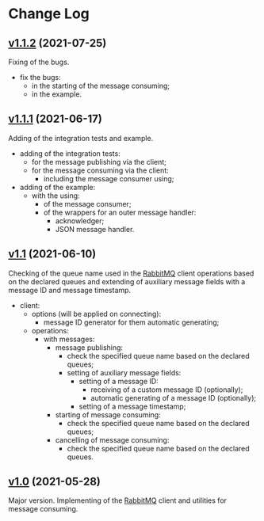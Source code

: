# Change Log

## [v1.1.2](https://github.com/thewizardplusplus/go-rabbitmq-utils/tree/v1.1.2) (2021-07-25)

Fixing of the bugs.

- fix the bugs:
  - in the starting of the message consuming;
  - in the example.

## [v1.1.1](https://github.com/thewizardplusplus/go-rabbitmq-utils/tree/v1.1.1) (2021-06-17)

Adding of the integration tests and example.

- adding of the integration tests:
  - for the message publishing via the client;
  - for the message consuming via the client:
    - including the message consumer using;
- adding of the example:
  - with the using:
    - of the message consumer;
    - of the wrappers for an outer message handler:
      - acknowledger;
      - JSON message handler.

## [v1.1](https://github.com/thewizardplusplus/go-rabbitmq-utils/tree/v1.1) (2021-06-10)

Checking of the queue name used in the [RabbitMQ](https://www.rabbitmq.com/) client operations based on the declared queues and extending of auxiliary message fields with a message ID and message timestamp.

- client:
  - options (will be applied on connecting):
    - message ID generator for them automatic generating;
  - operations:
    - with messages:
      - message publishing:
        - check the specified queue name based on the declared queues;
        - setting of auxiliary message fields:
          - setting of a message ID:
            - receiving of a custom message ID (optionally);
            - automatic generating of a message ID (optionally);
          - setting of a message timestamp;
      - starting of message consuming:
        - check the specified queue name based on the declared queues;
      - cancelling of message consuming:
        - check the specified queue name based on the declared queues.

## [v1.0](https://github.com/thewizardplusplus/go-rabbitmq-utils/tree/v1.0) (2021-05-28)

Major version. Implementing of the [RabbitMQ](https://www.rabbitmq.com/) client and utilities for message consuming.
